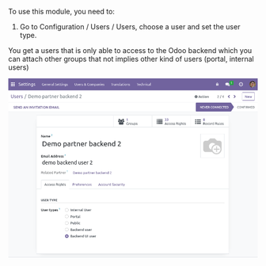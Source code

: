 To use this module, you need to:

1.  Go to Configuration / Users / Users, choose a user and set the user
    type.

You get a users that is only able to access to the Odoo backend which
you can attach other groups that not implies other kind of users
(portal, internal users)

![](../static/description/backend_ui.png)
